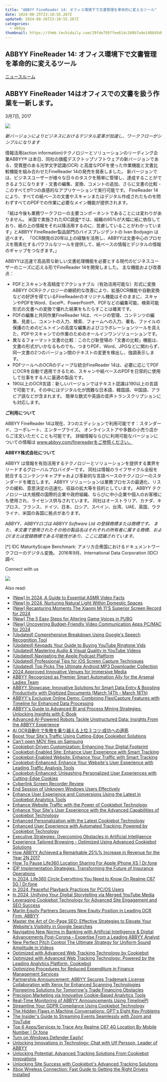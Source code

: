 ```yaml
---
title: "ABBYY FineReader 14: オフィス環境下で文書管理を革命的に変えるツール"
date: 2024-08-25T23:18:55.267Z
updated: 2024-08-26T23:18:55.267Z
categories:
  - abbyy
thumbnail: https://thmb.techidaily.com/29fde795ffee614c269b7a4e148b93d0201f16c6e463e2b9427b9aa8d21b5faf.jpg
---
```


## ABBYY FineReader 14: オフィス環境下で文書管理を革命的に変えるツール

[ニュースルーム](https://tools.techidaily.com/abbyy/products/)

## ABBYY FineReader 14はオフィスでの文書を扱う作業を一新します。

3月7日, 2017

![](https://content.abbyy.com/-/media/project/abbyy/abbyy/branchtemplates/shutterstock_1272462163_1296-x-729.jpg?h=729&iar=0&w=1296)

_新バージョンによりビジネスにおけるデジタル変革が加速し、ワークフローがシンプルになります_

情報活用(action information)テクノロジーとソリューションのリーディング企業ABBYY® は本日、同社の旗艦デスクトップソフトウェアの新バージョンである、受賞歴のある光学文字認識(OCR) と高度なPDFを使った作業機能と文書比較機能を組み合わせたFineReader 14の発売を発表しました。 新バージョンでは、ビジネスユーザーが様々な日々のタスクを簡単に管理し、達成することができるようになります - 文書の編集、変換、コメントの追加、さらに文書の比較 - このすべてが1つの直感的なアプリケーションで実行可能です。 FineReader 14により、すべての紙ベースの文書やスキャンまたはデジタル作成されたものを問わずすべてのPDFでの作業に必要なメイン機能が提供されます。

「紙は今後も業務ワークフローの主要コンポーネントであることには変わりがありません。 米国で実施されたIDC調査\*では、組織の65%が大幅に紙に依存しており、紙の上の情報をそれ以降活用するのに、苦慮していることがわかっています」とABBYY FineReader製品部門のバイスプレジデントの Ivan Bodyagin は述べます。 「OCR開発の20年以上の経験を活用し、ABBYYは文書中心のプロセスを簡素化するパワフルなツールを提供して、紙ベースの情報とデジタルの情報のギャップをつなぎます。」

ABBYYは迅速で高品質な新しい文書処理機能を必要とする現代のビジネスユーザーのニーズに応える形でFineReader 14を開発しました。 主な機能および改善点：

* PDFとスキャンを高精度でアクショナブル（有効活用可能な）形式に変換ABBYY OCRテクノロジーの継続的な改善により、拡張OCR機能や自動変換などの好評を得ているFineReaderのオリジナル機能はそのままに、スキャンやPDFをWord、Excel®、PowerPoint®、PDFなどの編集可能、検索可能形式の文書への変換で優れた結果をもたらすことは確実です。
* PDFの編集と共同作業FineReader 14は、ページの管理、コンテンツの編集、見直し、コメントの入力、検索、フォームへの入力、署名、ファイルの保護のためのビルトインの高度な編集およびコラボレーションツールを具えた、PDFやスキャンでの作業のためのオールインワンソリューションです。
* 異なるフォーマット文書の比較：このたび新登場の「文書の比較」機能は、文書の形式がいかなるものでも、つまりPDF、Word、JPGなどに関わらず、同一文書の2つのバージョン間のテキストの変更を検出し、強調表示します。
* PDFツールへのOCRのディープな統合FineReader 14は、必要に応じてPDFにOCRを自動で適用できるため、スキャンや紙ベースのPDFを日常的に使用して仕事をする人に最適の製品です。
* 190以上のOCR言語：新しいバージョンではテキスト認識は190以上の言語で可能です。その中にはデジタル化が困難な日本語、韓国語、中国語、アラビア語などが含まれます。 簡単な数式や英語の音声トランスクリプションにも対応します。

**ご利用について**

ABBYY FineReader 14は現在、3つのエディションで利用可能です：スタンダード、コーポレート、エンタープライズ。 オンラインストアや多数の小売り店からご注文いただくことも可能です。 詳細情報ならびに利用可能なバージョンについての情報は www.abbyy.com/finereaderをご参照ください。

**ABBYY株式会社について** 

ABBYY は情報を有効活用するテクノロジーとソリューションを提供する業界をリードするグローバルプロバイダーです。 同社は情報のライフサイクル全般を統合するコンテンツキャプチャおよび革新的な言語ベースのテクノロジーのスタンダードを確立します。 ABBYY ソリューションは業務プロセスの最適化、リスクの緩和、意思決定の迅速化、収益の拡大等を目的としています。 ABBYY テクノロジーは大規模の国際的企業や政府組織、ならびに中小企業や個人のお客様にも使用され、ライセンス供与されています。 同社はオーストラリア、カナダ、キプロス、フランス、ドイツ、日本、ロシア、スペイン、台湾、UAE、英国、ウクライナ、米国の各国に拠点があります。

_ABBYY、ABBYYロゴは ABBYY Software Ltd の登録商標または商標です。 また、本文書で使用されたその他の製品名はそれぞれの所有者に属する商標、および/または登録商標である可能性があり、ここに認識されています。_

\[\*\] IDC MaturityScape Benchmark: アメリカ合衆国におけるドキュメントワークフローのデジタル変換。 2016年9月、International Data Corporation (IDC)調べ

Connect with us

<ins class="adsbygoogle"
     style="display:block"
     data-ad-format="autorelaxed"
     data-ad-client="ca-pub-7571918770474297"
     data-ad-slot="1223367746"></ins>



<ins class="adsbygoogle"
     style="display:block"
     data-ad-client="ca-pub-7571918770474297"
     data-ad-slot="8358498916"
     data-ad-format="auto"
     data-full-width-responsive="true"></ins>

<!-- affiliate ads begin -->
<a href="https://store.advancedwebranking.com/order/checkout.php?PRODS=4715051&QTY=1&AFFILIATE=108875&CART=1"><img src="https://secure.avangate.com/images/merchant/14edc6ebfdae2e23bbed83d67f50e983/products/33_awr%20logo.png" border="0"></a>
<!-- affiliate ads end -->
<span class="atpl-alsoreadstyle">Also read:</span>
<div><ul>
<li><a href="https://facebook-record-videos.techidaily.com/new-in-2024-a-guide-to-essential-asmr-video-facts/"><u>[New] In 2024, A Guide to Essential ASMR Video Facts</u></a></li>
<li><a href="https://vp-tips.techidaily.com/new-in-2024-nurturing-natural-light-within-domestic-spaces/"><u>[New] In 2024, Nurturing Natural Light Within Domestic Spaces</u></a></li>
<li><a href="https://video-screen-grab.techidaily.com/new-recapturing-moments-the-xiaomi-mi-11s-superior-screen-record-for-2024/"><u>[New] Recapturing Moments  The Xiaomi Mi 11'S Superior Screen Record for 2024</u></a></li>
<li><a href="https://some-skills.techidaily.com/new-the-5-easy-steps-for-altering-game-voices-in-pubg/"><u>[New] The 5 Easy Steps for Altering Game Voices in PUBG</u></a></li>
<li><a href="https://screen-video-capture.techidaily.com/new-uncovering-budget-friendly-video-communication-apps-pcmac-for-2024/"><u>[New] Uncovering Budget-Friendly Video Communication Apps  PC/MAC for 2024</u></a></li>
<li><a href="https://extra-information.techidaily.com/updated-comprehensive-breakdown-using-googles-speech-recognition-tool/"><u>[Updated] Comprehensive Breakdown  Using Google's Speech Recognition Tool</u></a></li>
<li><a href="https://extra-approaches.techidaily.com/updated-keypads-your-guide-to-buying-youtube-ringtone-vids/"><u>[Updated] Keypads  Your Guide to Buying YouTube Ringtone Vids</u></a></li>
<li><a href="https://facebook-video-share.techidaily.com/updated-mastering-audio-and-visual-quality-in-youtube-videos/"><u>[Updated] Mastering Audio & Visual Quality in YouTube Videos</u></a></li>
<li><a href="https://extra-skills.techidaily.com/updated-navigating-the-apple-podcast-platform/"><u>[Updated] Navigating the Apple Podcast Platform</u></a></li>
<li><a href="https://desktop-recording.techidaily.com/updated-professional-tips-for-ios-screen-capture-techniques/"><u>[Updated] Professional Tips for iOS Screen Capture Techniques</u></a></li>
<li><a href="https://some-skills.techidaily.com/updated-top-picks-the-ultimate-android-mp3-downloader-collection/"><u>[Updated] Top Picks  The Ultimate Android MP3 Downloader Collection</u></a></li>
<li><a href="https://fox-cloud.techidaily.com/2024-approved-innovative-venues-for-immersive-media/"><u>2024 Approved  Innovative Venues for Immersive Media</u></a></li>
<li><a href="https://discover-advanced.techidaily.com/abbyy-recognized-as-premier-smart-automation-ally-for-the-arsenal-ladies-team/"><u>ABBYY Recognized as Premier Smart Automation Ally for the Arsenal Ladies Team</u></a></li>
<li><a href="https://discover-advanced.techidaily.com/abbyy-showcase-innovative-solutions-for-smart-data-entry-and-boosting-productivity-with-digitized-documents-march-14th-march-18th/"><u>ABBYY Showcase: Innovative Solutions for Smart Data Entry & Boosting Productivity with Digitized Documents (March 14Th - March 18Th)</u></a></li>
<li><a href="https://discover-advanced.techidaily.com/abbyys-exclusive-online-demo-combining-flexicapture-features-with-timeline-for-enhanced-data-processing/"><u>ABBYY's Exclusive Online Demo: Combining FlexiCapture Features with Timeline for Enhanced Data Processing</u></a></li>
<li><a href="https://discover-advanced.techidaily.com/abbyys-guide-to-advanced-bi-and-process-mining-strategies-unlocking-insights-with-e-book/"><u>ABBYY's Guide to Advanced BI and Process Mining Strategies: Unlocking Insights with E-Book</u></a></li>
<li><a href="https://discover-advanced.techidaily.com/advanced-ai-powered-robots-tackle-unstructured-data-insights-from-the-abbyy-experience/"><u>Advanced AI-Powered Robots Tackle Unstructured Data: Insights From the ABBYY Experience</u></a></li>
<li><a href="https://discover-advanced.techidaily.com/ai-ocr/"><u>AI OCR自動化で失敗を乗り越える上位３コツ:成功への道筋</u></a></li>
<li><a href="https://discover-advanced.techidaily.com/boost-your-sites-traffic-using-cutting-edge-cookiebot-solutions/"><u>Boost Your Site's Traffic Using Cutting-Edge Cookiebot Solutions</u></a></li>
<li><a href="https://phone-solutions.techidaily.com/can-t-open-mov-files-on-samsung-by-aiseesoft-video-converter-play-mov-on-android/"><u>Can't open MOV files on Samsung</u></a></li>
<li><a href="https://discover-advanced.techidaily.com/cookiebot-driven-customization-enhancing-your-digital-footprint/"><u>Cookiebot-Driven Customization: Enhancing Your Digital Footprint</u></a></li>
<li><a href="https://discover-advanced.techidaily.com/cookiebot-enabled-site-enhance-user-experience-with-smart-tracking/"><u>Cookiebot-Enabled Site: Enhance User Experience with Smart Tracking</u></a></li>
<li><a href="https://discover-advanced.techidaily.com/cookiebot-enabled-website-enhance-your-traffic-with-smart-tracking/"><u>Cookiebot-Enabled Website: Enhance Your Traffic with Smart Tracking</u></a></li>
<li><a href="https://discover-advanced.techidaily.com/cookiebot-enhanced-enhance-your-websites-user-experience-with-leading-traffic-analysis-tools/"><u>Cookiebot-Enhanced: Enhance Your Website's User Experience with Leading Traffic Analysis Tools</u></a></li>
<li><a href="https://discover-advanced.techidaily.com/cookiebot-enhanced-unleashing-personalized-user-experiences-with-cutting-edge-cookies/"><u>Cookiebot-Enhanced: Unleashing Personalized User Experiences with Cutting-Edge Cookies</u></a></li>
<li><a href="https://desktop-recording.techidaily.com/cyberlink-screen-recorder-review/"><u>Cyberlink Screen Recorder Review</u></a></li>
<li><a href="https://win11.techidaily.com/end-session-of-unknown-windows-users-effectively/"><u>End Session of Unknown Windows Users Effectively</u></a></li>
<li><a href="https://discover-advanced.techidaily.com/enhance-user-experience-and-conversions-using-the-latest-in-cookiebot-analytics-tools/"><u>Enhance User Experience and Conversions Using the Latest in Cookiebot Analytics Tools</u></a></li>
<li><a href="https://discover-advanced.techidaily.com/enhance-website-traffic-with-the-power-of-cookiebot-technology/"><u>Enhance Website Traffic with the Power of Cookiebot Technology</u></a></li>
<li><a href="https://discover-advanced.techidaily.com/enhance-your-sites-user-experience-with-the-advanced-capabilities-of-cookiebot-technology/"><u>Enhance Your Site's User Experience with the Advanced Capabilities of Cookiebot Technology</u></a></li>
<li><a href="https://discover-advanced.techidaily.com/enhanced-personalization-with-the-latest-cookiebot-technology/"><u>Enhanced Personalization with the Latest Cookiebot Technology</u></a></li>
<li><a href="https://discover-advanced.techidaily.com/enhanced-user-experience-with-automated-tracking-powered-by-cookiebot-technology/"><u>Enhanced User Experience with Automated Tracking: Powered by Cookiebot Technology</u></a></li>
<li><a href="https://discover-advanced.techidaily.com/executive-strategies-overcoming-obstacles-in-artificial-intelligence/"><u>Executive Strategies: Overcoming Obstacles in Artificial Intelligence</u></a></li>
<li><a href="https://discover-advanced.techidaily.com/experience-tailored-browsing-optimized-using-advanced-cookiebot-solutions/"><u>Experience Tailored Browsing - Optimized Using Advanced Cookiebot Solutions</u></a></li>
<li><a href="https://discover-advanced.techidaily.com/how-abbyy-achieved-a-remarkable-25-increase-in-revenue-for-the-year-2n-2017/"><u>How ABBYY Achieved a Remarkable 25%% Increase in Revenue for the Year 2N 2017</u></a></li>
<li><a href="https://location-social.techidaily.com/how-to-pause-life360-location-sharing-for-apple-iphone-xs-drfone-by-drfone-virtual-ios/"><u>How To Pause Life360 Location Sharing For Apple iPhone XS | Dr.fone</u></a></li>
<li><a href="https://discover-advanced.techidaily.com/idp-implementation-strategies-transforming-the-future-of-insurance-operations/"><u>IDP Implementation Strategies: Transforming the Future of Insurance Operations</u></a></li>
<li><a href="https://phone-solutions.techidaily.com/in-2024-life360-circle-everything-you-need-to-know-on-realme-c67-5g-drfone-by-drfone-virtual-android/"><u>In 2024, Life360 Circle Everything You Need to Know On Realme C67 5G | Dr.fone</u></a></li>
<li><a href="https://extra-skills.techidaily.com/in-2024-peaceful-playback-practices-for-pcos-users/"><u>In 2024, Peaceful Playback Practices for PC/OS Users</u></a></li>
<li><a href="https://youtube-help.techidaily.com/in-2024-unifying-your-digital-storytelling-via-merged-youtube-media/"><u>In 2024, Unifying Your Digital Storytelling via Merged YouTube Media</u></a></li>
<li><a href="https://discover-advanced.techidaily.com/leveraging-cookiebot-technology-for-advanced-site-engagement-and-seo-success/"><u>Leveraging Cookiebot Technology for Advanced Site Engagement and SEO Success</u></a></li>
<li><a href="https://discover-advanced.techidaily.com/marlin-equity-partners-secures-new-equity-position-in-leading-ocr-firm-abbyy/"><u>Marlin Equity Partners Secures New Equity Position in Leading OCR Firm, ABBYY</u></a></li>
<li><a href="https://discover-advanced.techidaily.com/master-the-art-of-on-page-seo-effective-strategies-to-elevate-your-websites-visibility-in-google-searches/"><u>Master the Art of On-Page SEO: Effective Strategies to Elevate Your Website's Visibility in Google Searches</u></a></li>
<li><a href="https://discover-advanced.techidaily.com/navigating-new-norms-in-banking-with-artificial-intelligence-and-digital-advancements-post-corona-expertise-from-a-leading-abbyy-analyst/"><u>Navigating New Norms in Banking with Artificial Intelligence & Digital Advancements Post-Corona – Expertise From a Leading ABBYY Analyst</u></a></li>
<li><a href="https://audio-editing.techidaily.com/new-perfect-pitch-control-the-ultimate-strategy-for-uniform-sound-amplitude-in-videos/"><u>New Perfect Pitch Control The Ultimate Strategy for Uniform Sound Amplitude in Videos</u></a></li>
<li><a href="https://discover-advanced.techidaily.com/optimized-with-advanced-web-tracking-technology-by-cookiebot/"><u>Optimized with Advanced Web Tracking Technology by Cookiebot</u></a></li>
<li><a href="https://discover-advanced.techidaily.com/optimized-with-advanced-web-tracking-technology-powered-by-the-leading-analytics-platform-cookiebot/"><u>Optimized with Advanced Web Tracking Technology: Powered by the Leading Analytics Platform, Cookiebot</u></a></li>
<li><a href="https://discover-advanced.techidaily.com/optimizing-procedures-for-reduced-expenditure-in-finance-management-services/"><u>Optimizing Procedures for Reduced Expenditure in Finance Management Services</u></a></li>
<li><a href="https://discover-advanced.techidaily.com/partnership-announcement-abbyy-secures-trademark-license-collaboration-with-xerox-for-enhanced-scanning-technologies/"><u>Partnership Announcement: ABBYY Secures Trademark License Collaboration with Xerox for Enhanced Scanning Technologies</u></a></li>
<li><a href="https://discover-advanced.techidaily.com/pioneering-solutions-for-tomorrows-trade-financing-obstacles/"><u>Pioneering Solutions for Tomorrow's Trade Financing Obstacles</u></a></li>
<li><a href="https://discover-advanced.techidaily.com/precision-marketing-via-innovative-cookie-based-analytics-tools/"><u>Precision Marketing via Innovative Cookie-Based Analytics Tools</u></a></li>
<li><a href="https://discover-advanced.techidaily.com/real-time-monitoring-of-abbyy-announcements-using-timelinepi/"><u>Real-Time Monitoring of ABBYY Announcements Using TimelinePI</u></a></li>
<li><a href="https://discover-advanced.techidaily.com/streamline-your-gdpr-compliance-using-cookiebot-technology/"><u>Streamline Your GDPR Compliance Using Cookiebot Technology</u></a></li>
<li><a href="https://tech-savvy.techidaily.com/the-hidden-flaws-in-machine-conversations-gpts-eight-key-problems/"><u>The Hidden Flaws in Machine Conversations: GPT's Eight Key Problems</u></a></li>
<li><a href="https://extra-tips.techidaily.com/the-insiders-guide-to-streaming-events-seamlessly-with-zoom-and-youtube/"><u>The Insider's Guide to Streaming Events Seamlessly with Zoom and YouTube</u></a></li>
<li><a href="https://android-location-track.techidaily.com/top-6-appsservices-to-trace-any-realme-c67-4g-location-by-mobile-number-drfone-by-drfone-virtual-android/"><u>Top 6 Apps/Services to Trace Any Realme C67 4G Location By Mobile Number | Dr.fone</u></a></li>
<li><a href="https://tech-revival.techidaily.com/turn-on-windows-defender-easily/"><u>Turn on Windows Defender Easily!</u></a></li>
<li><a href="https://discover-advanced.techidaily.com/unlocking-innovations-in-technology-chat-with-ulf-persson-leader-of-abbyy/"><u>Unlocking Innovations in Technology: Chat with Ulf Persson, Leader of ABBYY</u></a></li>
<li><a href="https://discover-advanced.techidaily.com/unlocking-potential-advanced-tracking-solutions-from-cookiebot-innovations/"><u>Unlocking Potential: Advanced Tracking Solutions From Cookiebot Innovations</u></a></li>
<li><a href="https://discover-advanced.techidaily.com/unlocking-site-success-with-cookiebots-advanced-tracking-solutions/"><u>Unlocking Site Success with Cookiebot's Advanced Tracking Solutions</u></a></li>
<li><a href="https://win-dash.techidaily.com/xbox-wireless-connection-fast-guide-to-getting-the-right-drivers-installed/"><u>Xbox Wireless Connection: Fast Guide to Getting the Right Drivers Installed</u></a></li>
</ul></div>
